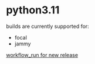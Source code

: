 python3.11
==========

builds are currently supported for:
- focal
- jammy

[workflow_run for new release](https://github.com/deadsnakes/python3.11/actions/workflows/main.yml)

